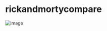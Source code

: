 # rickandmortycompare
![image](https://user-images.githubusercontent.com/62290677/214154868-0a197a3b-0723-4547-8d29-2e77b35a593b.png)
